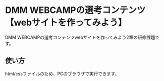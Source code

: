 # DMM WEBCAMPの選考コンテンツ【webサイトを作ってみよう】
DMM WEBCAMPの選考コンテンツwebサイトを作ってみよう2章の研修課題です。
## 使い方
html/cssファイルのため、PCのブラウザで実行できます。
